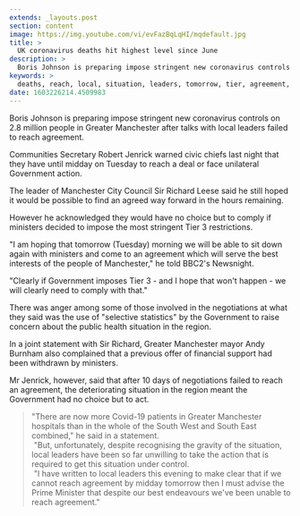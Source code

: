 ```yaml
--- 
extends: _layouts.post 
section: content 
image: https://img.youtube.com/vi/evFazBqLqHI/mqdefault.jpg 
title: > 
  UK coronavirus deaths hit highest level since June 
description: > 
  Boris Johnson is preparing impose stringent new coronavirus controls on 2.8 million people in Greater Manchester after talks with local leaders failed to reach agreement.However he acknowledged they would have no choice but to comply if ministers decided to impose the most stringent Tier 3 restrictions.In a joint statement with Sir Richard, Greater Manchester mayor Andy Burnham also complained that a previous offer of financial support had been withdrawn by ministers."There are now more Covid-19 patients in Greater Manchester hospitals than in the whole of the South West and South East combined," he said in a statement."But, unfortunately, despite recognising the gravity of the situation, local leaders have been so far unwilling to take the action that is required to get this situation under control. 
keywords: > 
  deaths, reach, local, situation, leaders, tomorrow, tier, agreement, greater, highest, manchester, stringent, hit, level, coronavirus, uk 
date: 1603226214.4509983 
--- 
```

<div><p>Boris Johnson is preparing impose stringent new coronavirus controls on 2.8 million people in Greater Manchester after talks with local leaders failed to reach agreement.</p>
<p>Communities Secretary Robert Jenrick warned civic chiefs last night that they have until midday on Tuesday to reach a deal or face unilateral Government action.</p>
<p>The leader of Manchester City Council Sir Richard Leese said he still hoped it would be possible to find an agreed way forward in the hours remaining.</p>
<p>However he acknowledged they would have no choice but to comply if ministers decided to impose the most stringent Tier 3 restrictions.</p>
<p>"I am hoping that tomorrow (Tuesday) morning we will be able to sit down again with ministers and come to an agreement which will serve the best interests of the people of Manchester," he told BBC2's Newsnight.</p>
<p>"Clearly if Government imposes Tier 3 - and I hope that won't happen - we will clearly need to comply with that."</p>
<p>There was anger among some of those involved in the negotiations at what they said was the use of "selective statistics" by the Government to raise concern about the public health situation in the region.</p>
<p>In a joint statement with Sir Richard, Greater Manchester mayor Andy Burnham also complained that a previous offer of financial support had been withdrawn by ministers.</p>
<p>Mr Jenrick, however, said that after 10 days of negotiations failed to reach an agreement, the deteriorating situation in the region meant the Government had no choice but to act.</p>
<blockquote>
"There are now more Covid-19 patients in Greater Manchester hospitals than in the whole of the South West and South East combined," he said in a statement.
<br> &#160;"But, unfortunately, despite recognising the gravity of the situation, local leaders have been so far unwilling to take the action that is required to get this situation under control.
<br> &#160;"I have written to local leaders this evening to make clear that if we cannot reach agreement by midday tomorrow then I must advise the Prime Minister that despite our best endeavours we've been unable to reach agreement."
</blockquote>
</div>